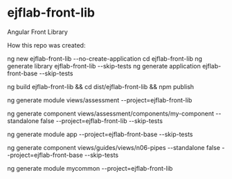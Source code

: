 # ejflab-front-lib
Angular Front Library

How this repo was created:

ng new ejflab-front-lib --no-create-application
cd ejflab-front-lib
ng generate library ejflab-front-lib --skip-tests
ng generate application ejflab-front-base --skip-tests


ng build ejflab-front-lib && cd dist/ejflab-front-lib && npm publish


ng generate module views/assessment --project=ejflab-front-lib

ng generate component views/assessment/components/my-component --standalone false --project=ejflab-front-lib --skip-tests

ng generate module app --project=ejflab-front-base --skip-tests

ng generate component views/guides/views/n06-pipes --standalone false --project=ejflab-front-base --skip-tests

ng generate module mycommon --project=ejflab-front-lib
